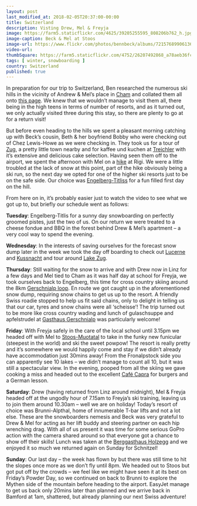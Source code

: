 ```yaml
---
layout: post
last_modified_at: 2018-02-05T20:37:00-00:00
title: Switzerland
description: Visting Drew, Mel & Freyja
image: https://farm5.staticflickr.com/4625/39205255595_808206b762_h.jpg
image-caption: Beck & Mel at Stoos
image-url: https://www.flickr.com/photos/bennbeck/albums/72157689906136972
video-url: 
thumbSquare: https://farm5.staticflickr.com/4752/26207492868_a78aeb36fc_q.jpg
tags: [ winter, snowboarding ]
country: Switzerland
published: true
---
```


In preparation for our trip to Switzerland, Ben researched the numerous ski hills in the vicinity of Andrew & Mel’s place in
[Cham](https://en.wikipedia.org/wiki/Cham,_Switzerland) and collated them all onto 
[this page](http://jauntjournal.co.uk/plans/2018-Switzerland-Plans/2018-01-20-Relatives-in-Switzerland/). 
We knew that we wouldn’t manage to visit them all, there being in the high teens in terms of number of resorts, and as it turned out, 
we only actually visited three during this stay, so there are plenty to go at for a return visit! 

But before even heading to the hills we spent a pleasant morning catching up with Beck’s cousin, Beth & her boyfriend Bobby who were checking 
out of Chez Lewis-Howe as we were checking in. They took us for a tour of [Zug](https://en.wikipedia.org/wiki/Zug), a pretty little town nearby 
and for kaffee und kuchen at [Treichler](http://www.treichler-zuger-kirschtorte.ch/) with it’s extensive and delicious cake selection. 
Having seen them off to the airport, we spent the afternoon with Mel on a [hike](https://www.rigi.ch/Media/Touren/Panoramaweg) at Rigi. 
We were a little troubled at the lack of snow at this point, part of the hike obviously being a ski run, so the next day we opted for one 
of the higher ski resorts just to be on the safe side. Our choice was [Engelberg-Titliss](http://www.engelberg.ch/en/) for a fun filled first 
day on the hill. 

From here on in, it’s probably easier just to watch the video to see what we got up to, but briefly our schedule went as follows:

**Tuesday**: Engelberg-Titlis for a sunny day snowboarding on perfectly groomed pistes, just the two of us. On our return we were treated to a cheese 
fondue and BBQ in the forest behind Drew & Mel’s apartment – a very cool way to spend the evening. 

**Wednesday**: In the interests of saving ourselves for the forecast snow dump later in the week we took the day off boarding to check out 
[Lucerne](https://en.wikipedia.org/wiki/Lucerne) and [Kussnacht](https://en.wikipedia.org/wiki/K%C3%BCssnacht) and tour around 
[Lake Zug](https://en.wikipedia.org/wiki/Lake_Zug).

**Thursday**: Still waiting for the snow to arrive and with Drew now in Linz for a few days and Mel tied to Cham as it was half day at school for Freyja, 
we took ourselves back to Engelberg, this time for cross country skiing around the 8km [Gerschnialp loop](http://www.engelberg.ch/en/winter/cross-country/cross-country-skiing/gerschnialp/). 
En route we got caught up in the aforementioned snow dump, requiring snow chains to get us up to the resort. 
A friendly Swiss roadie stopped to help us fit said chains, only to delight in telling us that our car, tyres and snow chains were all ‘scheisse’! 
The trip turned out to be more like cross country wading and lunch of gulaschsuppe and apfelstrudel at [Gasthaus Gerschnialp](http://www.gasthaus-gerschnialp.ch/) was 
particularly welcome!

**Friday**: With Freyja safely in the care of the local school until 3.15pm we headed off with Mel to [Stoos-Muotatal](https://stoos-muotatal.ch/en/) to take in the 
funky new funicular (steepest in the world) and ski the sweet powpow! The resort is really pretty and it’s somewhere we would happily come and stay if we didn’t 
already have accommodation just 30mins away! From the Fronalpstock side you can apparently see 10 lakes – we didn’t manage to count all 10, but it was still a spectacular view. 
In the evening, pooped from all the skiing we gave cooking a miss and headed out to the excellent [Café Capra](https://www.facebook.com/cafecapra) for burgers and a German lesson.

**Saturday**: Drew (having returned from Linz around midnight), Mel & Freyja headed off at the ungodly hour of 7.15am to Freyja’s ski training, leaving us to join them around 
10.30am – well we are on holiday! Today’s resort of choice was Brunni-Alpthal, home of innumerable T-bar lifts and not a lot else. These are the snowboarders nemesis and 
Beck was very grateful to Drew & Mel for acting as her lift buddy and steering partner on each hip wrenching drag. With all of us present it was time for some serious GoPro 
action with the camera shared around so that everyone got a chance to show off their skills! Lunch was taken at the 
[Berggasthaus Holzegg](http://www.mythenregion.ch/winter/essen/gastronomie/berggasthaus-holzegg/) and we enjoyed it so much we returned again on Sunday for Schnitzel! 

**Sunday**: Our last day – the week has flown by but there was still time to hit the slopes once more as we don’t fly until 8pm. We headed out to Stoos but got put off by 
the crowds – we feel like we might have seen it at its best on Friday’s Powder Day, so we continued on back to Brunni to explore the Mythen side of the mountain before 
heading to the airport. EasyJet manage to get us back only 20mins later than planned and we arrive back in Bamford at 1am, shattered, but already planning our next Swiss adventure! 
